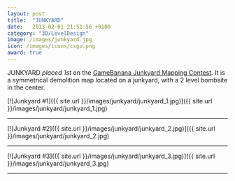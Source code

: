 ```yaml
---
layout: post
title:  "JUNKYARD"
date:   2013-02-01 21:51:56 +0100
category: "3D/LevelDesign"
image: /images/junkyard.jpg
icon: /images/icons/csgo.png
award: true
---
```


JUNKYARD _placed 1st_ on the <a href="http://gamebanana.com/contests/winners/23">GameBanana Junkyard Mapping Contest</a>. It is a symmetrical demolition map located on a junkyard, with a 2 level bombsite in the center.

[![Junkyard #1]({{ site.url }}/images/junkyard/junkyard_1.jpg)]({{ site.url }}/images/junkyard/junkyard_1.jpg)
<hr>
[![Junkyard #2]({{ site.url }}/images/junkyard/junkyard_2.jpg)]({{ site.url }}/images/junkyard/junkyard_2.jpg)
<hr>
[![Junkyard #3]({{ site.url }}/images/junkyard/junkyard_3.jpg)]({{ site.url }}/images/junkyard/junkyard_3.jpg)
<hr>
